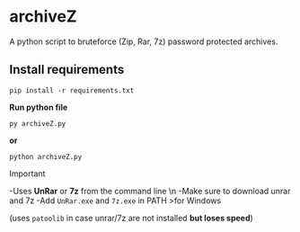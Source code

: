 # archiveZ
A python script to bruteforce (Zip, Rar, 7z) password protected archives.


## Install requirements
```
pip install -r requirements.txt
```
**Run python file**
```
py archiveZ.py
```
**or**
```
python archiveZ.py
```


>[!IMPORTANT]
>-Uses **UnRar** or **7z** from the command line \n
>-Make sure to download unrar and 7z
>-Add `UnRar.exe` and `7z.exe` in PATH >for Windows

(uses `patoolib` in case unrar/7z are not installed **but loses speed**)

